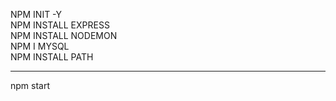 
NPM INIT -Y <br> 
NPM INSTALL EXPRESS<br>
NPM INSTALL NODEMON<br>
NPM I MYSQL<br>
NPM INSTALL PATH<br> 


----

npm start